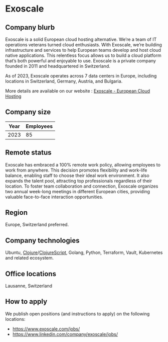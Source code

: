 # Exoscale

## Company blurb

Exoscale is a solid European cloud hosting alternative. We’re a team of IT operations veterans turned cloud enthusiasts. With Exoscale, we’re building infrastructure and services to help European teams develop and host cloud native applications. This relentless focus allows us to build a cloud platform that’s both powerful and enjoyable to use. Exoscale is a private company founded in 2011 and headquartered in Switzerland.

As of 2023, Exoscale operates across 7 data centers in Europe, including locations in Switzerland, Germany, Austria, and Bulgaria.

More details are available on our website : [Exoscale - European Cloud Hosting](https://wwww.exoscale.com)

## Company size

| Year | Employees |
| ---- | --------- |
| 2023 | 85        |

## Remote status

Exoscale has embraced a 100% remote work policy, allowing employees to work from anywhere. This decision promotes flexibility and work-life balance, enabling staff to choose their ideal work environment. It also expands the talent pool, attracting top professionals regardless of their location. To foster team collaboration and connection, Exoscale organizes two annual week-long meetings in different European cities, providing valuable face-to-face interaction opportunities.

## Region

Europe, Switzerland preferred.

## Company technologies

Ubuntu, [Clojure](https://clojure.org)/[ClojureScript](https://clojurescript.org), Golang, Python, Terraform, Vault, Kubernetes and related ecosystem.

## Office locations

Lausanne, Switzerland

## How to apply

We publish open positions (and instructions to apply) on the following locations:
* https://www.exoscale.com/jobs/
* https://www.linkedin.com/company/exoscale/jobs/
